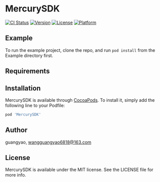 # MercurySDK

[![CI Status](https://img.shields.io/travis/guangyao/MercurySDK.svg?style=flat)](https://travis-ci.org/guangyao/MercurySDK)
[![Version](https://img.shields.io/cocoapods/v/MercurySDK.svg?style=flat)](https://cocoapods.org/pods/MercurySDK)
[![License](https://img.shields.io/cocoapods/l/MercurySDK.svg?style=flat)](https://cocoapods.org/pods/MercurySDK)
[![Platform](https://img.shields.io/cocoapods/p/MercurySDK.svg?style=flat)](https://cocoapods.org/pods/MercurySDK)

## Example

To run the example project, clone the repo, and run `pod install` from the Example directory first.

## Requirements

## Installation

MercurySDK is available through [CocoaPods](https://cocoapods.org). To install
it, simply add the following line to your Podfile:

```ruby
pod 'MercurySDK'
```

## Author

guangyao, wangguangyao6818@163.com

## License

MercurySDK is available under the MIT license. See the LICENSE file for more info.
